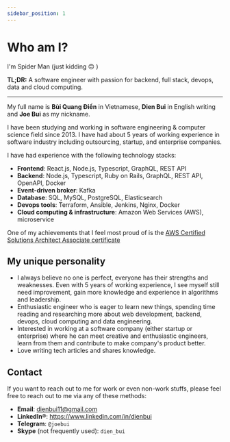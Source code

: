 ```yaml
---
sidebar_position: 1
---
```


# Who am I?

I'm Spider Man (just kidding 🙃 )

**TL;DR:** A software engineer with passion for backend, full stack, devops, data and cloud computing.

---

My full name is **Bùi Quang Điền** in Vietnamese, **Dien Bui** in English writing and **Joe Bui** as my nickname.

I have been studying and working in software engineering & computer science field since 2013. I have had about 5 years of
working experience in software industry including outsourcing, startup, and enterprise companies.

I have had experience with the following technology stacks:

- **Frontend**: React.js, Node.js, Typescript, GraphQL, REST API
- **Backend**: Node.js, Typescript, Ruby on Rails, GraphQL, REST API, OpenAPI, Docker
- **Event-driven broker**: Kafka
- **Database**: SQL, MySQL, PostgreSQL, Elasticsearch
- **Devops tools**: Terraform, Ansible, Jenkins, Nginx, Docker
- **Cloud computing & infrastructure**: Amazon Web Services (AWS), microservice

One of my achievements that I feel most proud of is the [AWS Certified Solutions Architect Associate certificate](https://www.credly.com/badges/18a9090a-0626-4fbb-8d4e-7060f8d94735)

## My unique personality

- I always believe no one is perfect, everyone has their strengths and weaknesses. Even with 5 years of working experience, I
  see myself still need improvement, gain more knowledge and experience in algorithms and leadership.
- Enthusiastic engineer who is eager to learn new things, spending time reading and researching more about web development,
  backend, devops, cloud computing and data engineering.
- Interested in working at a software company (either startup or enterprise) where he can meet creative and enthusiastic engineers, learn from them and contribute to make company's product better.
- Love writing tech articles and shares knowledge.

## Contact

If you want to reach out to me for work or even non-work stuffs, please feel free to reach out to me via any of these methods:

- **Email**: <dienbui11@gmail.com>
- **LinkedIn®**: <https://www.linkedin.com/in/dienbui>
- **Telegram**: `@joebui`
- **Skype** (not frequently used): `dien_bui`
